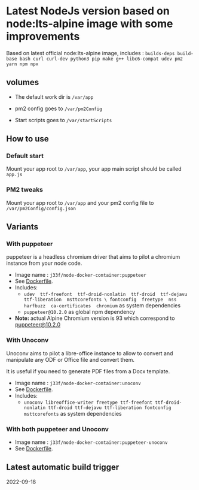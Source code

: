 # Latest NodeJs version based on node:lts-alpine image with some improvements

Based on latest official node:lts-alpine image, includes : 
`builds-deps build-base bash curl curl-dev python3 pip make g++ libc6-compat udev pm2 yarn npm npx`

## volumes

- The default work dir is `/var/app`

- pm2 config goes to `/var/pm2Config`

- Start scripts goes to `/var/startScripts`

## How to use

### Default start

Mount your app root to `/var/app`, your app main script should be called `app.js`

### PM2 tweaks

Mount your app root to `/var/app` and your pm2 config file to `/var/pm2Config/config.json`

## Variants

### With puppeteer

puppeteer is a headless chromium driver that aims to pilot a chromium instance from your node code.

- Image name : `j33f/node-docker-container:puppeteer`
- See [Dockerfile](https://github.com/j33f/node-docker-container/blob/master/Dockerfile.puppeteer).
- Includes: 
    - `udev 
      ttf-freefont 
      ttf-droid-nonlatin 
      ttf-droid 
      ttf-dejavu 
      ttf-liberation 
      msttcorefonts \
      fontconfig 
      freetype 
      nss 
      harfbuzz 
      ca-certificates 
      chromium` as system dependencies
    - `puppeteer@10.2.0` as global npm dependency
- __Note:__ actual Alpine Chromium version is 93 which correspond to [puppeteer@10.2.0](https://github.com/puppeteer/puppeteer/releases/tag/v10.2.0)
    
### With Unoconv

Unoconv aims to pilot a libre-office instance to allow to convert and manipulate any ODF or Office file and convert them.

It is useful if you need to generate PDF files from a Docx template.

- Image name : `j33f/node-docker-container:unoconv`
- See [Dockerfile](https://github.com/j33f/node-docker-container/blob/master/Dockerfile.unoconv).
- Includes: 
    - `unoconv libreoffice-writer freetype ttf-freefont ttf-droid-nonlatin ttf-droid ttf-dejavu ttf-liberation fontconfig msttcorefonts` as system dependencies

### With both puppeteer and Unoconv

- Image name : `j33f/node-docker-container:puppeteer-unoconv`
- See [Dockerfile](https://github.com/j33f/node-docker-container/blob/master/Dockerfile.puppeteer-unoconv).

## Latest automatic build trigger
2022-09-18